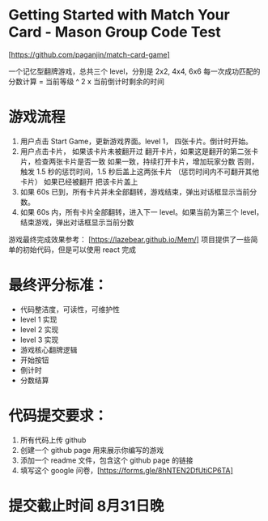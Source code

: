 # Getting Started with Match Your Card - Mason Group Code Test

[https://github.com/paganjin/match-card-game]

一个记忆型翻牌游戏，总共三个 level，分别是 2x2, 4x4, 6x6
每一次成功匹配的分数计算 = 当前等级 ^ 2 x 当前倒计时剩余的时间

# 游戏流程

1. 用户点击 Start Game，更新游戏界面。level 1， 四张卡片。倒计时开始。
2. 用户点击卡片，
   如果该卡片未被翻开过
   翻开卡片，如果这是翻开的第二张卡片，检查两张卡片是否一致
   如果一致，持续打开卡片，增加玩家分数
   否则，触发 1.5 秒的惩罚时间，1.5 秒后盖上这两张卡片 （惩罚时间内不可翻开其他卡片）
   如果已经被翻开
   把该卡片盖上
3. 如果 60s 已到，所有卡片并未全部翻转，游戏结束，弹出对话框显示当前分数。
4. 如果 60s 内，所有卡片全部翻转，进入下一 level。如果当前为第三个 level，结束游戏，弹出对话框显示当前分数

游戏最终完成效果参考： [https://lazebear.github.io/Mem/]
项目提供了一些简单的初始代码，但是可以使用 react 完成

# 最终评分标准：

- 代码整洁度，可读性，可维护性
- level 1 实现
- level 2 实现
- level 3 实现
- 游戏核心翻牌逻辑
- 开始按钮
- 倒计时
- 分数结算

# 代码提交要求：

1. 所有代码上传 github
2. 创建一个 github page 用来展示你编写的游戏
3. 添加一个 readme 文件，包含这个 github page 的链接
4. 填写这个 google 问卷，[https://forms.gle/8hNTEN2DfUtiCP6TA]

# 提交截止时间 8月31日晚

